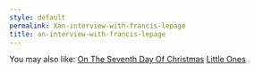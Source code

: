 ```yaml
---
style: default
permalink: Xan-interview-with-francis-lepage
title: an-interview-with-francis-lepage
---
```

You may also like:
[On The Seventh Day Of Christmas](http://scp-wiki.net/on-the-seventh-day-of-christmas)
[Little Ones](http://scp-wiki.net/little-ones)